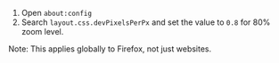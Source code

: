 1. Open `about:config`
2. Search `layout.css.devPixelsPerPx` and set the value to `0.8` for 80% zoom level.

Note:
This applies globally to Firefox, not just websites.